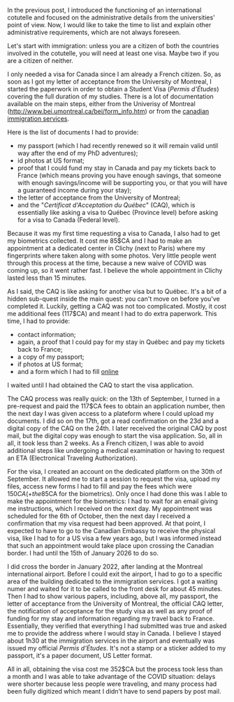 <!--
.. title: 005 - Visa and Immigration
.. slug: 005
.. date: 2022-07-28 09:52:37 UTC-04:00
.. tags: draft, paperworking
.. category: draft
.. link: 
.. description: 
.. type: text
-->

In the previous post, I introduced the functioning of an international cotutelle and focused on the administrative details from the universities' point of view. Now, I would like to take the time to list and explain other administrative requirements, which are not always foreseen. 

Let's start with immigration: unless you are a citizen of both the countries involved in the cotutelle, you will need at least one visa. Maybe two if you are a citizen of neither.  

I only needed a visa for Canada since I am already a French citizen. So, as soon as I got my letter of acceptance from the University of Montreal, I started the paperwork in order to obtain a Student Visa (*Permis d'Études*) covering the full duration of my studies. There is a lot of documentation available on the main steps, either from the Univerisy of Montreal (http://www.bei.umontreal.ca/bei/form_info.htm) or from the [canadian immigration services](https://www.canada.ca/fr/immigration-refugies-citoyennete/services/etudier-canada/permis-etudes/presenter-demande.html).


Here is the list of documents I had to provide:

- my passport (which I had recently renewed so it will remain valid until way after the end of my PhD adventures);
- id photos at US format;
- proof that I could fund my stay in Canada and pay my tickets back to France (which means proving you have enough savings, that someone with enough savings/income will be supporting you, or that you will have a guaranteed income during your stay);
- the letter of acceptance from the University of Montreal;
- and the "*Certificat d'Acceptation du Québec*" (CAQ), which is essentially like asking a visa to Québec (Province level) before asking for a visa to Canada (Federal level).

Because it was my first time requesting a visa to Canada, I also had to get my biometrics collected. It cost me 85$CA and I had to make an appointment at a dedicated center in Clichy (next to Paris) where my fingerprints where taken along with some photos. Very little people went through this process at the time, because a new waive of COVID was coming up, so it went rather fast. I believe the whole appointment in Clichy lasted less than 15 minutes.

As I said, the CAQ is like asking for another visa but to Québec. It's a bit of a hidden sub-quest inside the main quest: you can't move on before you've completed it. Luckily, getting a CAQ was not too complicated. Mostly, it cost me additional fees (117$CA) and meant I had to do extra paperwork. This time, I had to provide:

- contact information;
- again, a proof that I could pay for my stay in Québec and pay my tickets back to France;
- a copy of my passport;
- if photos at US format;
- and a form which I had to fill [online](http://www.immigration-quebec.gouv.qc.ca/fr/services/caq-electronique/index.html)

I waited until I had obtained the CAQ to start the visa application. 

The CAQ process was really quick: on the 13th of September, I turned in a pre-request and paid the 117$CA fees to obtain an application number, then the next day I was given access to a plateform where I could upload my documents. I did so on the 17th, got a read confirmation on the 23d and a digital copy of the CAQ on the 24th. I later received the original CAQ by post mail, but the digital copy was enough to start the visa application. So, all in all, it took less than 2 weeks. As a French citizen, I was able to avoid additional steps like undergoing a medical examination or having to request an ETA (Electronical Traveling Authorization).  

For the visa, I created an account on the dedicated platform on the 30th of September. It allowed me to start a session to request the visa, upload my files, access new forms I had to fill and pay the fees which were 150$CA (+ the 85$CA for the biometrics). Only once I had done this was I able to make the appointment for the biometrics: I had to wait for an email giving me instructions, which I received on the next day. My appointment was scheduled for the 6th of October, then the next day I received a confirmation that my visa request had been approved. At that point, I expected to have to go to the Canadian Embassy to receive the physical visa, like I had to for a US visa a few years ago, but I was informed instead that such an appointment would take place upon crossing the Canadian border. I had until the 15th of January 2026 to do so.

I did cross the border in January 2022, after landing at the Montreal international airport. Before I could exit the airport, I had to go to a specific area of the building dedicated to the immigration services. I got a waiting numer and waited for it to be called to the front desk for about 45 minutes. Then I had to show various papers, including, above all, my passport, the letter of acceptance from the University of Montreal, the official CAQ letter, the notification of acceptance for the study visa as well as any proof of funding for my stay and information regarding my travel back to France. Essentially, they verified that everything I had submitted was true and asked me to provide the address where I would stay in Canada. I believe I stayed about 1h30 at the immigration services in the airport and eventually was issued my official *Permis d'Études*. It's not a stamp or a sticker added to my passport, it's a paper document, US Letter format. 

All in all, obtaining the visa cost me 352$CA but the process took less than a month and I was able to take advantage of the COVID situation: delays were shorter because less people were traveling, and many process had been fully digitized which meant I didn't have to send papers by post mail.   

